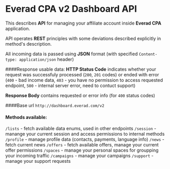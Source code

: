 # Everad CPA v2 Dashboard API

This describes **API** for managing your affiliate account inside **Everad CPA** application.

API operates **REST** principles with some deviations described explicitly in method's description.

All incoming data is passed using **JSON** format (with specified `Content-type: application/json` header)

####Response usable data:
**HTTP Status Code** indicates whether your request was successfuly processed (`200`, `201` codes) or ended with error (`400` - bad income data, `403` - you have no permission to access requested endpoint, `500` - internal server error, need to contuct support)

**Response Body** contains requested or error info (for `400` status codes)

####Base url
 `http://dashboard.everad.com/v2`

#### Methods available:
`/lists` - fetch available data enums, used in other endpoints
`/session` - manange your current session and access permissions to internal methods
`/profile` - manage profile data (contacts, payments, language info)
`/news` - fetch current news
`/offers` - fetch available offers, manage your current offer permissions
`/spaces` - manage your personal spaces for groupping your incoming traffic
`/campaigns` - manage your campaigns
`/support` - manage your support requests



